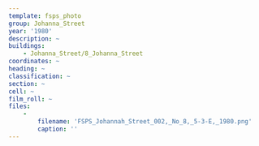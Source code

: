 ```yaml
---
template: fsps_photo
group: Johanna_Street
year: '1980'
description: ~
buildings:
    - Johanna_Street/8_Johanna_Street
coordinates: ~
heading: ~
classification: ~
section: ~
cell: ~
film_roll: ~
files:
    -
        filename: 'FSPS_Johannah_Street_002,_No_8,_5-3-E,_1980.png'
        caption: ''
---
```

